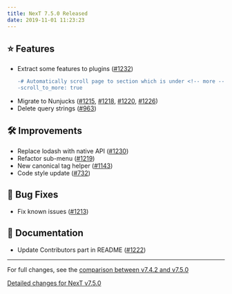 ```yaml
---
title: NexT 7.5.0 Released
date: 2019-11-01 11:23:23
---
```


## ⭐ Features

- Extract some features to plugins ([#1232](https://github.com/theme-next/hexo-theme-next/pull/1232))
  ```diff
  -# Automatically scroll page to section which is under <!-- more --> mark.
  -scroll_to_more: true
  ```
- Migrate to Nunjucks ([#1215](https://github.com/theme-next/hexo-theme-next/pull/1215), [#1218](https://github.com/theme-next/hexo-theme-next/pull/1218), [#1220](https://github.com/theme-next/hexo-theme-next/pull/1220), [#1226](https://github.com/theme-next/hexo-theme-next/pull/1226))
- Delete query strings ([#963](https://github.com/theme-next/hexo-theme-next/pull/963))

## 🛠 Improvements

- Replace lodash with native API ([#1230](https://github.com/theme-next/hexo-theme-next/pull/1230))
- Refactor sub-menu ([#1219](https://github.com/theme-next/hexo-theme-next/pull/1219))
- New canonical tag helper ([#1143](https://github.com/theme-next/hexo-theme-next/pull/1143))
- Code style update ([#732](https://github.com/theme-next/hexo-theme-next/pull/732))

## 🐞 Bug Fixes

- Fix known issues ([#1213](https://github.com/theme-next/hexo-theme-next/pull/1213))

## 📖 Documentation

- Update Contributors part in README ([#1222](https://github.com/theme-next/hexo-theme-next/pull/1222))

***

For full changes, see the [comparison between v7.4.2 and v7.5.0](https://github.com/theme-next/hexo-theme-next/compare/v7.4.2...v7.5.0)

[Detailed changes for NexT v7.5.0](https://github.com/theme-next/hexo-theme-next/releases/tag/v7.5.0)
